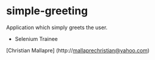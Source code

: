 # simple-greeting
Application which simply greets the user.

* Selenium Trainee

[Christian Mallapre] (http://mallaprechristian@yahoo.com)